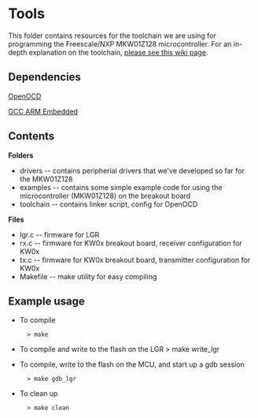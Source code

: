 # Tools

This folder contains resources for the toolchain we are using for programming the Freescale/NXP MKW01Z128 microcontroller. For an in-depth explanation on the toolchain, [please see this wiki page](https://github.com/wrh2/sputnik/wiki/MKW01Z128-toolchain).

## Dependencies

[OpenOCD](http://openocd.org)

[GCC ARM Embedded](https://launchpad.net/gcc-arm-embedded)

## Contents

**Folders**
* drivers -- contains peripherial drivers that we've developed so far for the MKW01Z128
* examples -- contains some simple example code for using the microcontroller (MKW01Z128) on the breakout board
* toolchain -- contains linker script, config for OpenOCD

**Files**
* lgr.c -- firmware for LGR
* rx.c -- firmware for KW0x breakout board, receiver configuration for KW0x
* tx.c -- firmware for KW0x breakout board, transmitter configuration for KW0x
* Makefile -- make utility for easy compiling


## Example usage

* To compile

        > make

* To compile and write to the flash on the LGR
        > make write_lgr

* To compile, write to the flash on the MCU, and start up a gdb session

        > make gdb_lgr

* To clean up

        > make clean
